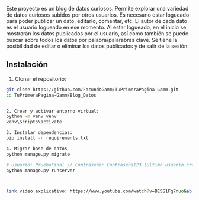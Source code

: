
Este proyecto es un blog de datos curiosos. Permite explorar una variedad de datos curiosos subidos por otros usuarios. Es necesario estar logueado para poder publicar un dato, editarlo, comentar, etc. El autor de cada dato es el usuario logueado en ese momento. Al estar logueado, en el inicio se mostrarán los datos publicados por el usuario, así como también se puede buscar sobre todos los datos por palabra/palarabras clave. Se tiene la posibilidad de editar o eliminar los datos publicados y de salir de la sesión.
## Instalación

1. Clonar el repositorio:

```bash
git clone https://github.com/FacundoGamm/TuPrimeraPagina-Gamm.git
cd TuPrimeraPagina-Gamm/Blog_Datos


2. Crear y activar entorno virtual:
python -m venv venv
venv\Scripts\activate    

3. Instalar dependencias:
pip install -r requirements.txt

4. Migrar base de datos
python manage.py migrate

# Usuario: PruebaFinal // Contraseña: Contraseña123 (Ultimo usuario creado con su publicación correspondiente)
python manage.py runserver



link video explicativo: https://www.youtube.com/watch?v=BESS1Fg7nuo&ab_channel=FacundoGamm